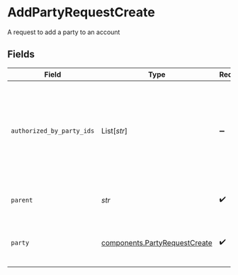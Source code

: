 # AddPartyRequestCreate

A request to add a party to an account


## Fields

| Field                                                                                                                                                                                                                                                           | Type                                                                                                                                                                                                                                                            | Required                                                                                                                                                                                                                                                        | Description                                                                                                                                                                                                                                                     | Example                                                                                                                                                                                                                                                         |
| --------------------------------------------------------------------------------------------------------------------------------------------------------------------------------------------------------------------------------------------------------------- | --------------------------------------------------------------------------------------------------------------------------------------------------------------------------------------------------------------------------------------------------------------- | --------------------------------------------------------------------------------------------------------------------------------------------------------------------------------------------------------------------------------------------------------------- | --------------------------------------------------------------------------------------------------------------------------------------------------------------------------------------------------------------------------------------------------------------- | --------------------------------------------------------------------------------------------------------------------------------------------------------------------------------------------------------------------------------------------------------------- |
| `authorized_by_party_ids`                                                                                                                                                                                                                                       | List[*str*]                                                                                                                                                                                                                                                     | :heavy_minus_sign:                                                                                                                                                                                                                                              | A list of Party IDs on the account that have approved the addition of a party. The required signers are defined by the Registration Type of the Account. e.g. Individual Registrations require one signer, Joint Registrations require all Joint Owners to sign | [<br/>"8096110d-fb55-4f9d-b883-b84f0b70d3ea",<br/>"8096110d-fb55-4f9d-b883-b84f0b70d3rb"<br/>]                                                                                                                                                                  |
| `parent`                                                                                                                                                                                                                                                        | *str*                                                                                                                                                                                                                                                           | :heavy_check_mark:                                                                                                                                                                                                                                              | The parent, which is the account to which the party is being added Format: accounts/{account}/parties                                                                                                                                                           | accounts/01HC3MAQ4DR9QN1V8MJ4CN1HMK                                                                                                                                                                                                                             |
| `party`                                                                                                                                                                                                                                                         | [components.PartyRequestCreate](../../models/components/partyrequestcreate.md)                                                                                                                                                                                  | :heavy_check_mark:                                                                                                                                                                                                                                              | A single record representing an owner or manager of an Account. Contains fully populated Party Identity object.                                                                                                                                                 |                                                                                                                                                                                                                                                                 |